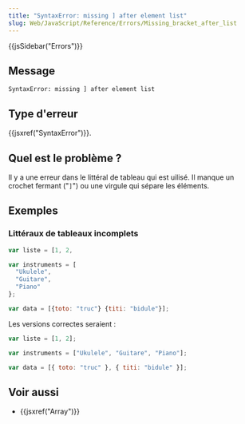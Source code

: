```yaml
---
title: "SyntaxError: missing ] after element list"
slug: Web/JavaScript/Reference/Errors/Missing_bracket_after_list
---
```


{{jsSidebar("Errors")}}

## Message

```
SyntaxError: missing ] after element list
```

## Type d'erreur

{{jsxref("SyntaxError")}}.

## Quel est le problème ?

Il y a une erreur dans le littéral de tableau qui est uilisé. Il manque un crochet fermant ("`]`") ou une virgule qui sépare les éléments.

## Exemples

### Littéraux de tableaux incomplets

```js example-bad
var liste = [1, 2,

var instruments = [
  "Ukulele",
  "Guitare",
  "Piano"
};

var data = [{toto: "truc"} {titi: "bidule"}];
```

Les versions correctes seraient :

```js example-good
var liste = [1, 2];

var instruments = ["Ukulele", "Guitare", "Piano"];

var data = [{ toto: "truc" }, { titi: "bidule" }];
```

## Voir aussi

- {{jsxref("Array")}}
